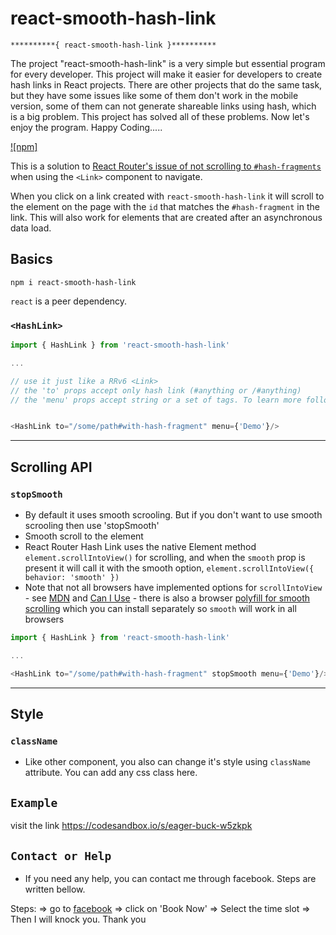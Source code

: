 # react-smooth-hash-link

    **********{ react-smooth-hash-link }**********
The project "react-smooth-hash-link" is a very simple but essential program for every developer. This project will make it easier for developers to create hash links in React projects. There are other projects that do the same task, but they have some issues like some of them don't work in the mobile version, some of them can not generate shareable links using hash, which is a big problem. This project has solved all of these problems. Now let's enjoy the program. Happy Coding.....

[![npm]](https://www.npmjs.com/package/react-smooth-hash-link)

This is a solution to [React Router's issue of not scrolling to `#hash-fragments`](https://github.com/reactjs/react-router/issues/394#issuecomment-220221604) when using the `<Link>` component to navigate.

When you click on a link created with `react-smooth-hash-link` it will scroll to the element on the page with the `id` that matches the `#hash-fragment` in the link. This will also work for elements that are created after an asynchronous data load.

## Basics

```shell
npm i react-smooth-hash-link
```

`react` is a peer dependency.


### `<HashLink>`

```js
import { HashLink } from 'react-smooth-hash-link'

...

// use it just like a RRv6 <Link>
// the 'to' props accept only hash link (#anything or /#anything)
// the 'menu' props accept string or a set of tags. To learn more follow the documentation


<HashLink to="/some/path#with-hash-fragment" menu={'Demo'}/>


```

---


## Scrolling API

### `stopSmooth`

- By default it uses smooth scrooling. But if you don't want to use smooth scrooling then use 'stopSmooth'
- Smooth scroll to the element
- React Router Hash Link uses the native Element method `element.scrollIntoView()` for scrolling, and when the `smooth` prop is present it will call it with the smooth option, `element.scrollIntoView({ behavior: 'smooth' })`
- Note that not all browsers have implemented options for `scrollIntoView` - see [MDN](https://developer.mozilla.org/en-US/docs/Web/API/Element/scrollIntoView) and [Can I Use](https://caniuse.com/#feat=scrollintoview) - there is also a browser [polyfill for smooth scrolling](https://github.com/iamdustan/smoothscroll) which you can install separately so `smooth` will work in all browsers

```js
import { HashLink } from 'react-smooth-hash-link'

...

<HashLink to="/some/path#with-hash-fragment" stopSmooth menu={'Demo'}/>
```

---

## Style
### `className`
- Like other component, you also can change it's style using `className` attribute. You can add any css class here.



## `Example`

visit the link https://codesandbox.io/s/eager-buck-w5zkpk

## `Contact or Help`
- If you need any help, you can contact me through facebook. Steps are written bellow.

Steps: 
=> go to [facebook](https://www.facebook.com/MuhimenulTareque)
=> click on 'Book Now'
=> Select the time slot
=> Then I will knock you. Thank you


